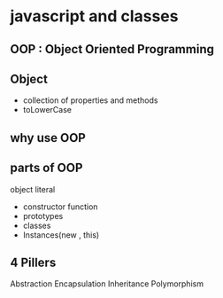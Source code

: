 # javascript and classes

## OOP : Object Oriented Programming

## Object
- collection of properties and methods
- toLowerCase

## why use OOP


## parts of OOP
object literal 

- constructor function 
- prototypes
- classes
- Instances(new , this)

## 4 Pillers
Abstraction
Encapsulation
Inheritance
Polymorphism
